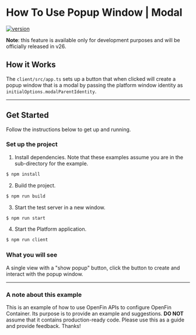 # How To Use Popup Window | Modal
[![version](https://img.shields.io/badge/version-canary-yellow.svg)](https://shields.io/)

**Note**: this feature is available only for development purposes and will be officially released in v26.

## How it Works

The `client/src/app.ts` sets up a button that when clicked will create a popup window that is a modal by passing the platform window identity as `initialOptions.modalParentIdentity`. 

---

## Get Started

Follow the instructions below to get up and running.

### Set up the project

1. Install dependencies. Note that these examples assume you are in the sub-directory for the example.

```bash
$ npm install
```

2. Build the project.

```bash
$ npm run build
```

3. Start the test server in a new window.

```bash
$ npm run start
```

4. Start the Platform application.

```bash
$ npm run client
```

### What you will see

A single view with a "show popup" button, click the button to create and interact with the popup window.

---

### A note about this example

This is an example of how to use OpenFin APIs to configure OpenFin Container. Its purpose is to provide an example and suggestions. **DO NOT** assume that it contains production-ready code. Please use this as a guide and provide feedback. Thanks!
